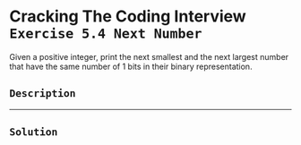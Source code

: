 # Cracking The Coding Interview `Exercise 5.4 Next Number`

Given a positive integer, print the next smallest and the next largest number that
have the same number of 1 bits in their binary representation.

## `Description`

---

## `Solution`